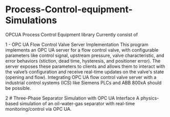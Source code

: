 # Process-Control-equipment-Simulations
 OPCUA Process Control Equipment library
 Currently consist of 

1 - OPC UA Flow Control Valve Server Implementation
This program implements an OPC UA server for a flow control valve, with configurable parameters like control signal, upstream pressure, valve characteristic, and error behaviors (stiction, dead time, hysteresis, and positioner error). The server exposes these parameters to clients and allows them to interact with the valve’s configuration and receive real-time updates on the valve's state (opening and flow).
Integrating OPC UA flow control valve server with a industrial control systems (ICS) like Siemens PLCs and ABB 800xA should be possible.

2 # Three-Phase Separator Simulation with OPC UA Interface
A physics-based simulation of an oil-water-gas separator with real-time monitoring/control via OPC UA.



